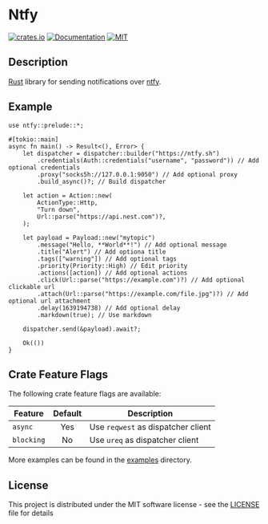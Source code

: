 # Ntfy

[![crates.io](https://img.shields.io/crates/v/ntfy.svg)](https://crates.io/crates/ntfy)
[![Documentation](https://docs.rs/ntfy/badge.svg)](https://docs.rs/ntfy)
[![MIT](https://img.shields.io/crates/l/ntfy.svg)](LICENSE)

## Description

[Rust](https://rust-lang.org) library for sending notifications over [ntfy](https://ntfy.sh).

## Example

```rust,no_run
use ntfy::prelude::*;

#[tokio::main]
async fn main() -> Result<(), Error> {
    let dispatcher = dispatcher::builder("https://ntfy.sh")
        .credentials(Auth::credentials("username", "password")) // Add optional credentials
        .proxy("socks5h://127.0.0.1:9050") // Add optional proxy
        .build_async()?; // Build dispatcher

    let action = Action::new(
        ActionType::Http,
        "Turn down",
        Url::parse("https://api.nest.com")?,
    );

    let payload = Payload::new("mytopic")
        .message("Hello, **World**!") // Add optional message
        .title("Alert") // Add optiona title
        .tags(["warning"]) // Add optional tags
        .priority(Priority::High) // Edit priority
        .actions([action]) // Add optional actions
        .click(Url::parse("https://example.com")?) // Add optional clickable url
        .attach(Url::parse("https://example.com/file.jpg")?) // Add optional url attachment
        .delay(1639194738) // Add optional delay
        .markdown(true); // Use markdown

    dispatcher.send(&payload).await?;

    Ok(())
}
```

## Crate Feature Flags

The following crate feature flags are available:

| Feature    | Default | Description                        |
|------------|:-------:|------------------------------------|
| `async`    |   Yes   | Use `reqwest` as dispatcher client |
| `blocking` |   No    | Use `ureq` as dispatcher client    |

More examples can be found in the [examples](examples) directory.

## License

This project is distributed under the MIT software license - see the [LICENSE](LICENSE) file for details
